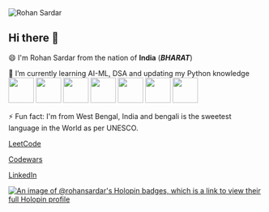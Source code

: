 <img src="https://github.com/RohanSardar/RohanSardar/assets/77870108/5e6b7c0a-1da7-41df-8577-f74931b55c54.png" alt="Rohan Sardar">

## Hi there 👋

😄 I'm Rohan Sardar from the nation of **India** (***BHARAT***)


🌱 I’m currently learning AI-ML, DSA and updating my Python knowledge\
<img src="https://img.shields.io/badge/-logo?style=social&logo=scikit-learn&label=scikit-Learn" height=50>
<img src="https://img.shields.io/badge/-logo?style=social&logo=tensorflow&label=TensorFlow" height=50>
<img src="https://img.shields.io/badge/-logo?style=social&logo=pytorch&label=PyTorch" height=50>
<img src="https://img.shields.io/badge/-logo?style=social&logo=numpy&label=NumPy" height=50>
<img src="https://img.shields.io/badge/-logo?style=social&logo=pandas&label=pandas" height=50>
<img src="https://img.shields.io/badge/-logo?style=social&logo=streamlit&label=Streamlit" height=50>
<img src="https://img.shields.io/badge/-logo?style=social&logo=keras&label=Keras" height=50>

⚡ Fun fact: I'm from West Bengal, India and bengali is the sweetest language in the World as per UNESCO.




[LeetCode](https://leetcode.com/rohansardar/)

[Codewars](https://www.codewars.com/users/RohanSardar/badges/large)

[LinkedIn](https://www.linkedin.com/in/rohansardar/)


[![An image of @rohansardar's Holopin badges, which is a link to view their full Holopin profile](https://holopin.me/rohansardar)](https://holopin.io/@rohansardar)


<!--
**RohanSardar/RohanSardar** is a ✨ _special_ ✨ repository because its `README.md` (this file) appears on your GitHub profile.

Here are some ideas to get you started:

- 🔭 I’m currently working on ...
- 🌱 I’m currently learning ...
- 👯 I’m looking to collaborate on ...
- 🤔 I’m looking for help with ...
- 💬 Ask me about ...
- 📫 How to reach me: ...
- 😄 Pronouns: ...
- ⚡ Fun fact: ...
-->
